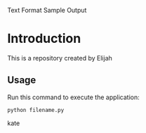 Text Format	Sample Output
# Introduction


This is a repository created by Elijah


## Usage


Run this command to execute the application:


`python filename.py`

 kate

```
